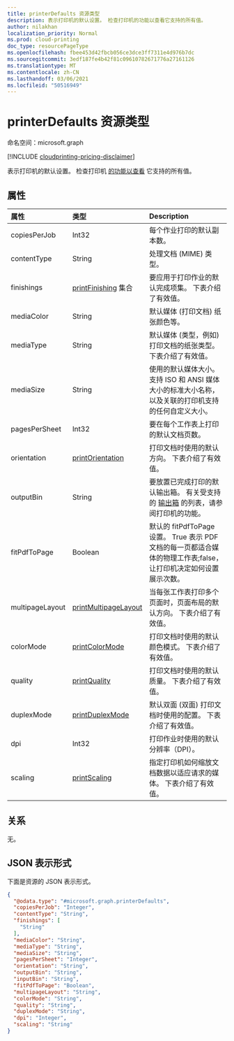 ```yaml
---
title: printerDefaults 资源类型
description: 表示打印机的默认设置。 检查打印机的功能以查看它支持的所有值。
author: nilakhan
localization_priority: Normal
ms.prod: cloud-printing
doc_type: resourcePageType
ms.openlocfilehash: fbee453d42fbcb056ce3dce3ff7311e4d976b7dc
ms.sourcegitcommit: 3edf187fe4b42f81c09610782671776a27161126
ms.translationtype: MT
ms.contentlocale: zh-CN
ms.lasthandoff: 03/06/2021
ms.locfileid: "50516949"
---
```

# <a name="printerdefaults-resource-type"></a>printerDefaults 资源类型

命名空间：microsoft.graph

[!INCLUDE [cloudprinting-pricing-disclaimer](../../includes/cloudprinting-pricing-disclaimer.md)]

表示打印机的默认设置。 检查打印机 [的功能以查看](printercapabilities.md) 它支持的所有值。

## <a name="properties"></a>属性
|属性|类型|Description|
|:---|:---|:---|
|copiesPerJob|Int32|每个作业打印的默认副本数。|
|contentType|String|处理文档 (MIME) 类型。|
|finishings|[printFinishing](enums.md#printfinishing-values) 集合|要应用于打印作业的默认完成项集。 下表介绍了有效值。|
|mediaColor|String|默认媒体 (打印文档) 纸张颜色等。
|mediaType|String|默认媒体 (类型，例如) 打印文档的纸张类型。 下表介绍了有效值。|
|mediaSize|String|使用的默认媒体大小。 支持 ISO 和 ANSI 媒体大小的标准大小名称，以及关联的打印机支持的任何自定义大小。
|pagesPerSheet|Int32|要在每个工作表上打印的默认文档页数。
|orientation|[printOrientation](enums.md#printorientation-values)|打印文档时使用的默认方向。 下表介绍了有效值。|
|outputBin|String|要放置已完成打印的默认输出箱。 有关受支持的 [输出箱](printercapabilities.md) 的列表，请参阅打印机的功能。|
|fitPdfToPage|Boolean|默认的 fitPdfToPage 设置。 True 表示 PDF 文档的每一页都适合媒体的物理工作表;false，让打印机决定如何设置展示次数。|
|multipageLayout|[printMultipageLayout](enums.md#printmultipagelayout-values)|当每张工作表打印多个页面时，页面布局的默认方向。 下表介绍了有效值。|
|colorMode|[printColorMode](enums.md#printcolormode-values)|打印文档时使用的默认颜色模式。 下表介绍了有效值。|
|quality|[printQuality](enums.md#printquality-values)|打印文档时使用的默认质量。 下表介绍了有效值。|
|duplexMode|[printDuplexMode](enums.md#printduplexmode-values)|默认双面 (双面) 打印文档时使用的配置。 下表介绍了有效值。|
|dpi|Int32|打印作业时使用的默认分辨率（DPI）。|
|scaling|[printScaling](enums.md#printscaling-values)|指定打印机如何缩放文档数据以适应请求的媒体。 下表介绍了有效值。|

## <a name="relationships"></a>关系
无。

## <a name="json-representation"></a>JSON 表示形式
下面是资源的 JSON 表示形式。
<!-- {
  "blockType": "resource",
  "@odata.type": "microsoft.graph.printerDefaults"
}
-->
``` json
{
  "@odata.type": "#microsoft.graph.printerDefaults",
  "copiesPerJob": "Integer",
  "contentType": "String",
  "finishings": [
    "String"
  ],
  "mediaColor": "String",
  "mediaType": "String",
  "mediaSize": "String",
  "pagesPerSheet": "Integer",
  "orientation": "String",
  "outputBin": "String",
  "inputBin": "String",
  "fitPdfToPage": "Boolean",
  "multipageLayout": "String",
  "colorMode": "String",
  "quality": "String",
  "duplexMode": "String",
  "dpi": "Integer",
  "scaling": "String"
}
```

